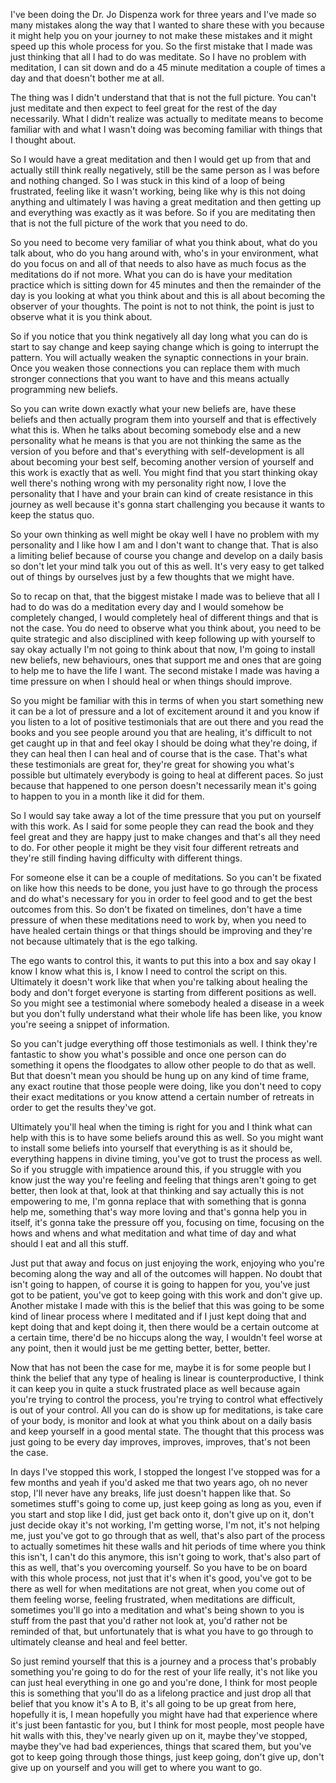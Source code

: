 I've been doing the Dr. Jo Dispenza work for three years and I've made so many mistakes along the way that I wanted to share these with you because it might help you on your journey to not make these mistakes and it might speed up this whole process for you. So the first mistake that I made was just thinking that all I had to do was meditate. So I have no problem with meditation, I can sit down and do a 45 minute meditation a couple of times a day and that doesn't bother me at all. 

The thing was I didn't understand that that is not the full picture. You can't just meditate and then expect to feel great for the rest of the day necessarily. What I didn't realize was actually to meditate means to become familiar with and what I wasn't doing was becoming familiar with things that I thought about. 

So I would have a great meditation and then I would get up from that and actually still think really negatively, still be the same person as I was before and nothing changed. So I was stuck in this kind of a loop of being frustrated, feeling like it wasn't working, being like why is this not doing anything and ultimately I was having a great meditation and then getting up and everything was exactly as it was before. So if you are meditating then that is not the full picture of the work that you need to do. 

So you need to become very familiar of what you think about, what do you talk about, who do you hang around with, who's in your environment, what do you focus on and all of that needs to also have as much focus as the meditations do if not more. What you can do is have your meditation practice which is sitting down for 45 minutes and then the remainder of the day is you looking at what you think about and this is all about becoming the observer of your thoughts. The point is not to not think, the point is just to observe what it is you think about. 

So if you notice that you think negatively all day long what you can do is start to say change and keep saying change which is going to interrupt the pattern. You will actually weaken the synaptic connections in your brain. Once you weaken those connections you can replace them with much stronger connections that you want to have and this means actually programming new beliefs. 

So you can write down exactly what your new beliefs are, have these beliefs and then actually program them into yourself and that is effectively what this is. When he talks about becoming somebody else and a new personality what he means is that you are not thinking the same as the version of you before and that's everything with self-development is all about becoming your best self, becoming another version of yourself and this work is exactly that as well. You might find that you start thinking okay well there's nothing wrong with my personality right now, I love the personality that I have and your brain can kind of create resistance in this journey as well because it's gonna start challenging you because it wants to keep the status quo. 

So your own thinking as well might be okay well I have no problem with my personality and I like how I am and I don't want to change that. That is also a limiting belief because of course you change and develop on a daily basis so don't let your mind talk you out of this as well. It's very easy to get talked out of things by ourselves just by a few thoughts that we might have. 

So to recap on that, that the biggest mistake I made was to believe that all I had to do was do a meditation every day and I would somehow be completely changed, I would completely heal of different things and that is not the case. You do need to observe what you think about, you need to be quite strategic and also disciplined with keep following up with yourself to say okay actually I'm not going to think about that now, I'm going to install new beliefs, new behaviours, ones that support me and ones that are going to help me to have the life I want. The second mistake I made was having a time pressure on when I should heal or when things should improve. 

So you might be familiar with this in terms of when you start something new it can be a lot of pressure and a lot of excitement around it and you know if you listen to a lot of positive testimonials that are out there and you read the books and you see people around you that are healing, it's difficult to not get caught up in that and feel okay I should be doing what they're doing, if they can heal then I can heal and of course that is the case. That's what these testimonials are great for, they're great for showing you what's possible but ultimately everybody is going to heal at different paces. So just because that happened to one person doesn't necessarily mean it's going to happen to you in a month like it did for them. 

So I would say take away a lot of the time pressure that you put on yourself with this work. As I said for some people they can read the book and they feel great and they are happy just to make changes and that's all they need to do. For other people it might be they visit four different retreats and they're still finding having difficulty with different things. 

For someone else it can be a couple of meditations. So you can't be fixated on like how this needs to be done, you just have to go through the process and do what's necessary for you in order to feel good and to get the best outcomes from this. So don't be fixated on timelines, don't have a time pressure of when these meditations need to work by, when you need to have healed certain things or that things should be improving and they're not because ultimately that is the ego talking. 

The ego wants to control this, it wants to put this into a box and say okay I know I know what this is, I know I need to control the script on this. Ultimately it doesn't work like that when you're talking about healing the body and don't forget everyone is starting from different positions as well. So you might see a testimonial where somebody healed a disease in a week but you don't fully understand what their whole life has been like, you know you're seeing a snippet of information. 

So you can't judge everything off those testimonials as well. I think they're fantastic to show you what's possible and once one person can do something it opens the floodgates to allow other people to do that as well. But that doesn't mean you should be hung up on any kind of time frame, any exact routine that those people were doing, like you don't need to copy their exact meditations or you know attend a certain number of retreats in order to get the results they've got.

Ultimately you'll heal when the timing is right for you and I think what can help with this is to have some beliefs around this as well. So you might want to install some beliefs into yourself that everything is as it should be, everything happens in divine timing, you've got to trust the process as well. So if you struggle with impatience around this, if you struggle with you know just the way you're feeling and feeling that things aren't going to get better, then look at that, look at that thinking and say actually this is not empowering to me, I'm gonna replace that with something that is gonna help me, something that's way more loving and that's gonna help you in itself, it's gonna take the pressure off you, focusing on time, focusing on the hows and whens and what meditation and what time of day and what should I eat and all this stuff.

Just put that away and focus on just enjoying the work, enjoying who you're becoming along the way and all of the outcomes will happen. No doubt that isn't going to happen, of course it is going to happen for you, you've just got to be patient, you've got to keep going with this work and don't give up. Another mistake I made with this is the belief that this was going to be some kind of linear process where I meditated and if I just kept doing that and kept doing that and kept doing it, then there would be a certain outcome at a certain time, there'd be no hiccups along the way, I wouldn't feel worse at any point, then it would just be me getting better, better, better. 

Now that has not been the case for me, maybe it is for some people but I think the belief that any type of healing is linear is counterproductive, I think it can keep you in quite a stuck frustrated place as well because again you're trying to control the process, you're trying to control what effectively is out of your control. All you can do is show up for meditations, is take care of your body, is monitor and look at what you think about on a daily basis and keep yourself in a good mental state. The thought that this process was just going to be every day improves, improves, improves, that's not been the case. 

In days I've stopped this work, I stopped the longest I've stopped was for a few months and yeah if you'd asked me that two years ago, oh no never stop, I'll never have any breaks, life just doesn't happen like that. So sometimes stuff's going to come up, just keep going as long as you, even if you start and stop like I did, just get back onto it, don't give up on it, don't just decide okay it's not working, I'm getting worse, I'm not, it's not helping me, just you've got to go through that as well, that's also part of the process to actually sometimes hit these walls and hit periods of time where you think this isn't, I can't do this anymore, this isn't going to work, that's also part of this as well, that's you overcoming yourself. So you have to be on board with this whole process, not just that it's when it's good, you've got to be there as well for when meditations are not great, when you come out of them feeling worse, feeling frustrated, when meditations are difficult, sometimes you'll go into a meditation and what's being shown to you is stuff from the past that you'd rather not look at, you'd rather not be reminded of that, but unfortunately that is what you have to go through to ultimately cleanse and heal and feel better. 

So just remind yourself that this is a journey and a process that's probably something you're going to do for the rest of your life really, it's not like you can just heal everything in one go and you're done, I think for most people this is something that you'll do as a lifelong practice and just drop all that belief that you know it's A to B, it's all going to be up great from here, hopefully it is, I mean hopefully you might have had that experience where it's just been fantastic for you, but I think for most people, most people have hit walls with this, they've nearly given up on it, maybe they've stopped, maybe they've had bad experiences, things that scared them, but you've got to keep going through those things, just keep going, don't give up, don't give up on yourself and you will get to where you want to go.
